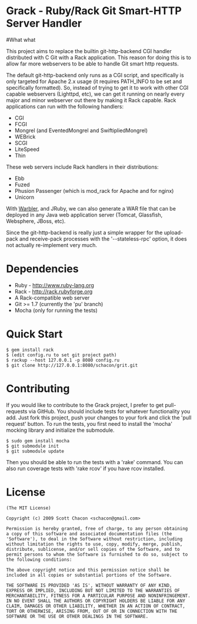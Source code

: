 Grack - Ruby/Rack Git Smart-HTTP Server Handler
===============================================

#What what

This project aims to replace the builtin git-http-backend CGI handler
distributed with C Git with a Rack application.  This reason for doing this
is to allow far more webservers to be able to handle Git smart http requests.

The default git-http-backend only runs as a CGI script, and specifically is
only targeted for Apache 2.x usage (it requires PATH_INFO to be set and 
specifically formatted).  So, instead of trying to get it to work with
other CGI capable webservers (Lighttpd, etc), we can get it running on nearly
every major and minor webserver out there by making it Rack capable.  Rack 
applications can run with the following handlers:

* CGI
* FCGI
* Mongrel (and EventedMongrel and SwiftipliedMongrel)
* WEBrick
* SCGI
* LiteSpeed
* Thin

These web servers include Rack handlers in their distributions:

* Ebb
* Fuzed
* Phusion Passenger (which is mod_rack for Apache and for nginx)
* Unicorn

With [Warbler](http://caldersphere.rubyforge.org/warbler/classes/Warbler.html),
and JRuby, we can also generate a WAR file that can be deployed in any Java
web application server (Tomcat, Glassfish, Websphere, JBoss, etc).

Since the git-http-backend is really just a simple wrapper for the upload-pack
and receive-pack processes with the '--stateless-rpc' option, it does not 
actually re-implement very much.

Dependencies
========================
* Ruby - http://www.ruby-lang.org
* Rack - http://rack.rubyforge.org
* A Rack-compatible web server
* Git >= 1.7 (currently the 'pu' branch)
* Mocha (only for running the tests)

Quick Start
========================
	$ gem install rack
	$ (edit config.ru to set git project path)
	$ rackup --host 127.0.0.1 -p 8080 config.ru
	$ git clone http://127.0.0.1:8080/schacon/grit.git 

Contributing
========================
If you would like to contribute to the Grack project, I prefer to get
pull-requests via GitHub.  You should include tests for whatever functionality
you add.  Just fork this project, push your changes to your fork and click
the 'pull request' button.  To run the tests, you first need to install the 
'mocha' mocking library and initialize the submodule.

	$ sudo gem install mocha
	$ git submodule init
	$ git submodule update

Then you should be able to run the tests with a 'rake' command.  You can also
run coverage tests with 'rake rcov' if you have rcov installed.

License
========================
	(The MIT License)

	Copyright (c) 2009 Scott Chacon <schacon@gmail.com>

	Permission is hereby granted, free of charge, to any person obtaining
	a copy of this software and associated documentation files (the
	'Software'), to deal in the Software without restriction, including
	without limitation the rights to use, copy, modify, merge, publish,
	distribute, sublicense, and/or sell copies of the Software, and to
	permit persons to whom the Software is furnished to do so, subject to
	the following conditions:

	The above copyright notice and this permission notice shall be
	included in all copies or substantial portions of the Software.

	THE SOFTWARE IS PROVIDED 'AS IS', WITHOUT WARRANTY OF ANY KIND,
	EXPRESS OR IMPLIED, INCLUDING BUT NOT LIMITED TO THE WARRANTIES OF
	MERCHANTABILITY, FITNESS FOR A PARTICULAR PURPOSE AND NONINFRINGEMENT.
	IN NO EVENT SHALL THE AUTHORS OR COPYRIGHT HOLDERS BE LIABLE FOR ANY
	CLAIM, DAMAGES OR OTHER LIABILITY, WHETHER IN AN ACTION OF CONTRACT,
	TORT OR OTHERWISE, ARISING FROM, OUT OF OR IN CONNECTION WITH THE
	SOFTWARE OR THE USE OR OTHER DEALINGS IN THE SOFTWARE.
